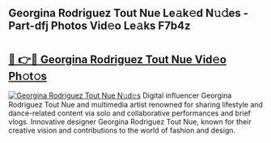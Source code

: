 ## Georgina Rodriguez Tout Nue Le𝚊k𝚎d N𝚞𝚍es - Part-dfj Photos Vid𝚎o Le𝚊ks F7b4z

# <h2><a href="http://fb5fpup.evod.top/?m=Georgina+Rodriguez+Tout+Nue">🔗 👉🔴 Georgina Rodriguez Tout Nue Vid𝚎o Ph𝚘t𝚘s</a></h2>

[![Georgina Rodriguez Tout Nue N𝚞d𝚎s](https://i.imgur.com/8V9OHl7.gif)](http://fb5fpup.evod.top/?m=Georgina+Rodriguez+Tout+Nue)
Digital influencer Georgina Rodriguez Tout Nue and multimedia artist renowned for sharing lifestyle and dance-related content via solo and collaborative performances and brief vlogs. Innovative designer Georgina Rodriguez Tout Nue, known for their creative vision and contributions to the world of fashion and design. 

